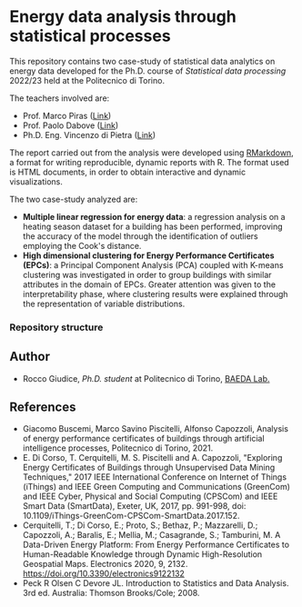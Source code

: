 # Energy data analysis through statistical processes

This repository contains two case-study of statistical data analytics on energy data developed for the Ph.D. course of *Statistical data processing* 2022/23 held at the Politecnico di Torino.

The teachers involved are:
* Prof. Marco Piras ([Link](https://www.polito.it/en/staff?p=marco.piras))
* Prof. Paolo Dabove ([Link](https://www.polito.it/personale?p=paolo.dabove))
* Ph.D. Eng. Vincenzo di Pietra ([Link](https://www.polito.it/personale?p=vincenzo.dipietra))

The report carried out from the analysis were developed using [RMarkdown](https://rmarkdown.rstudio.com), a format for writing reproducible, dynamic reports with R. The format used is HTML documents, in order to obtain interactive and dynamic visualizations.

The two case-study analyzed are:
* **Multiple linear regression for energy data**: a regression analysis on a heating season dataset for a building has been performed, improving the accuracy of the model through the identification of outliers employing the Cook's distance.
* **High dimensional clustering for Energy Performance Certificates (EPCs)**: a Principal Component Analysis (PCA) coupled with K-means clustering was investigated in order to group buildings with similar attributes in the domain of EPCs. Greater attention was given to the interpretability phase, where clustering results were explained through the representation of variable distributions.

### Repository structure


## Author

* Rocco Giudice, *Ph.D. student* at Politecnico di Torino, [BAEDA Lab.](http://www.baeda.polito.it/)

## References

* Giacomo Buscemi, Marco Savino Piscitelli, Alfonso Capozzoli, Analysis of energy performance certificates of buildings through artificial intelligence processes, Politecnico di Torino, 2021.
* E. Di Corso, T. Cerquitelli, M. S. Piscitelli and A. Capozzoli, "Exploring Energy Certificates of Buildings through Unsupervised Data Mining Techniques," 2017 IEEE International Conference on Internet of Things (iThings) and IEEE Green Computing and Communications (GreenCom) and IEEE Cyber, Physical and Social Computing (CPSCom) and IEEE Smart Data (SmartData), Exeter, UK, 2017, pp. 991-998, doi: 10.1109/iThings-GreenCom-CPSCom-SmartData.2017.152.
* Cerquitelli, T.; Di Corso, E.; Proto, S.; Bethaz, P.; Mazzarelli, D.; Capozzoli, A.; Baralis, E.; Mellia, M.; Casagrande, S.; Tamburini, M. A Data-Driven Energy Platform: From Energy Performance Certificates to Human-Readable Knowledge through Dynamic High-Resolution Geospatial Maps. Electronics 2020, 9, 2132. https://doi.org/10.3390/electronics9122132
* Peck R Olsen C Devore JL. Introduction to Statistics and Data Analysis. 3rd ed. Australia: Thomson Brooks/Cole; 2008.
